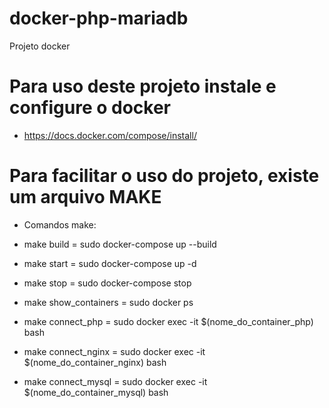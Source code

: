 # docker-php-mariadb
Projeto docker 

# Para uso deste projeto instale e configure o docker
* https://docs.docker.com/compose/install/

# Para facilitar o uso do projeto, existe um arquivo MAKE 
* Comandos make:

* make build  = sudo docker-compose up --build
* make start = sudo docker-compose up -d
* make stop = sudo docker-compose stop
* make show_containers = sudo docker ps
* make connect_php = sudo docker exec -it $(nome_do_container_php) bash
* make connect_nginx = sudo docker exec -it $(nome_do_container_nginx) bash
* make connect_mysql = sudo docker exec -it $(nome_do_container_mysql) bash